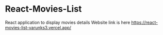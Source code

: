 # React-Movies-List
React application to display movies details
Website link is here https://react-movies-list-varunks3.vercel.app/
